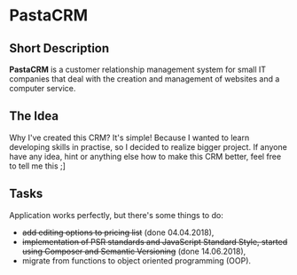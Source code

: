 <h1>PastaCRM</h1>
<h2>Short Description</h2>
<p>
    <b>PastaCRM</b> is a customer relationship management system for small IT companies that deal with the creation and management of websites and a computer service.
</p>
<h2>The Idea</h2>
<p>
    Why I've created this CRM? It's simple! Because I wanted to learn developing skills in practise, so I decided to realize bigger project. If anyone have any idea, hint or anything else how to make this CRM better, feel free to tell me this ;]
</p>
<h2>Tasks</h2>
<p>
    Application works perfectly, but there's some things to do:
    <ul>
        <li><s>add editing options to pricing list</s> (done 04.04.2018),</li>
        <li><s>implementation of PSR standards and JavaScript Standard Style, started using Composer and Semantic Versioning</s> (done 14.06.2018),</li>
        <li>migrate from functions to object oriented programming (OOP).</li>
    </ul>
</p>